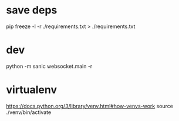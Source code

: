 # save deps
pip freeze -l -r ./requirements.txt > ./requirements.txt

# dev
python -m sanic websocket.main -r

# virtualenv
https://docs.python.org/3/library/venv.html#how-venvs-work
source ./venv/bin/activate